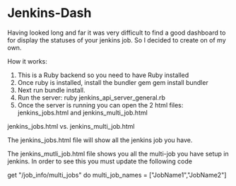 Jenkins-Dash
================

Having looked long and far it was very difficult to find a good dashboard to 
for display the statuses of your jenkins job. So I decided to create on of
my own.

How it works:

1. This is a Ruby backend so you need to have Ruby installed
2. Once ruby is installed, install the bundler gem 
 gem install bundler
3. Next run bundle install. 
4. Run the server: ruby jenkins_api_server_general.rb
5. Once the server is running you can open the 2 html files:
jenkins_jobs.html and jenkins_multi_job.html

jenkins_jobs.html vs. jenkins_multi_job.html 

The jenkins_jobs.html file will show all the jenkins job you have.

The jenkins_mutli_job.html file shows you all the multi-job you 
have setup in jenkins. In order to see this you must update the following code

get "/job_info/multi_jobs" do
  multi_job_names = ["JobName1","JobName2"]


